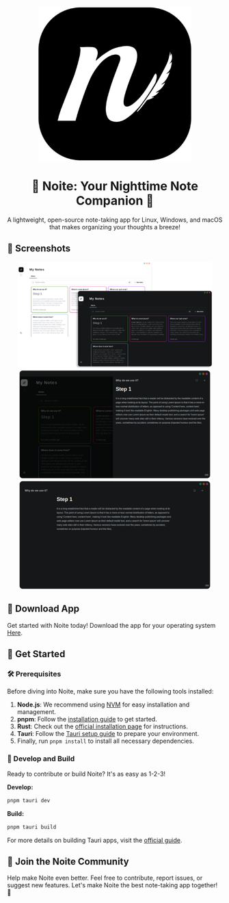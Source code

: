<p align="center">
  <img src="./src/assets/logo.png" width="360px"/>
</p>
<h1 align="center">🌙 Noite: Your Nighttime Note Companion 🌙</h1>

<p align="center">
  A lightweight, open-source note-taking app for Linux, Windows, and macOS that makes organizing your thoughts a breeze!
</p>

## 📸 Screenshots

<p align="center">
  <img src="./screenshots/1.png" width="90%"/>
  <img src="./screenshots/2.png" width="90%"/>
  <img src="./screenshots/3.png" width="90%"/>
</p>

## 💾 Download App

Get started with Noite today! Download the app for your operating system [Here](https://github.com/RavenSam/noite/releases/latest).


## 🚀 Get Started

### 🛠️ Prerequisites

Before diving into Noite, make sure you have the following tools installed:

1. **Node.js**: We recommend using [NVM](https://github.com/nvm-sh/nvm) for easy installation and management.
2. **pnpm**: Follow the [installation guide](https://pnpm.io/installation) to get started.
3. **Rust**: Check out the [official installation page](https://www.rust-lang.org/tools/install) for instructions.
4. **Tauri**: Follow the [Tauri setup guide](https://tauri.app/v1/guides/getting-started/prerequisites) to prepare your environment.
5. Finally, run `pnpm install` to install all necessary dependencies.

### 🎨 Develop and Build

Ready to contribute or build Noite? It's as easy as 1-2-3!

**Develop:**

```bash
pnpm tauri dev
```

**Build:**

```bash
pnpm tauri build
```

For more details on building Tauri apps, visit the [official guide](https://tauri.app/v1/guides/distribution/publishing).

## 🤝 Join the Noite Community

Help make Noite even better. Feel free to contribute, report issues, or suggest new features. Let's make Noite the best note-taking app together! 🌟
